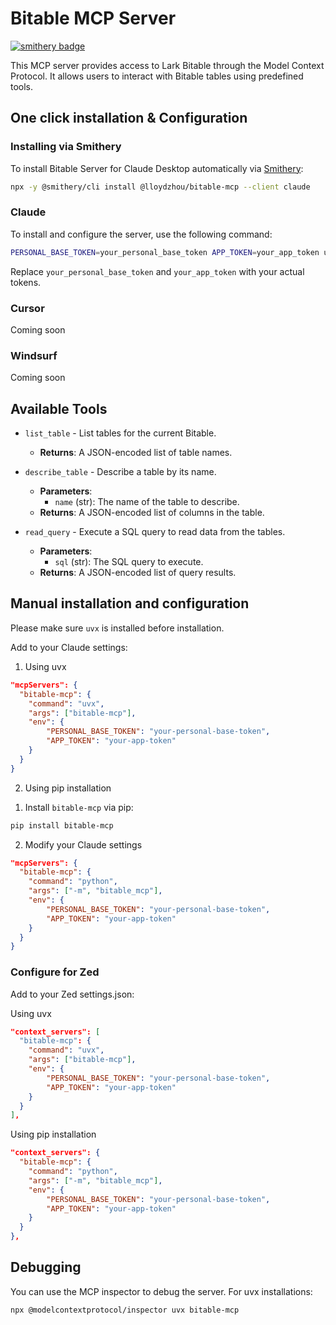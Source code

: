 # Bitable MCP Server

[![smithery badge](https://smithery.ai/badge/@lloydzhou/bitable-mcp)](https://smithery.ai/server/@lloydzhou/bitable-mcp)

This MCP server provides access to Lark Bitable through the Model Context Protocol. It allows users to interact with Bitable tables using predefined tools.

## One click installation & Configuration

### Installing via Smithery

To install Bitable Server for Claude Desktop automatically via [Smithery](https://smithery.ai/server/@lloydzhou/bitable-mcp):

```bash
npx -y @smithery/cli install @lloydzhou/bitable-mcp --client claude
```

### Claude 

To install and configure the server, use the following command:
```bash
PERSONAL_BASE_TOKEN=your_personal_base_token APP_TOKEN=your_app_token uv run --with uv --with bitable-mcp bitable-mcp-install
```
Replace `your_personal_base_token` and `your_app_token` with your actual tokens.

### Cursor
Coming soon

### Windsurf
Coming soon

## Available Tools

- `list_table` - List tables for the current Bitable.
  - **Returns**: A JSON-encoded list of table names.

- `describe_table` - Describe a table by its name.
  - **Parameters**:
    - `name` (str): The name of the table to describe.
  - **Returns**: A JSON-encoded list of columns in the table.

- `read_query` - Execute a SQL query to read data from the tables.
  - **Parameters**:
    - `sql` (str): The SQL query to execute.
  - **Returns**: A JSON-encoded list of query results.

## Manual installation and configuration

Please make sure `uvx` is installed before installation.

Add to your Claude settings:

1. Using uvx

```json
"mcpServers": {
  "bitable-mcp": {
    "command": "uvx",
    "args": ["bitable-mcp"],
    "env": {
        "PERSONAL_BASE_TOKEN": "your-personal-base-token",
        "APP_TOKEN": "your-app-token"
    }
  }
}
```

2. Using pip installation

1) Install `bitable-mcp` via pip:

```bash
pip install bitable-mcp
```

2) Modify your Claude settings

```json
"mcpServers": {
  "bitable-mcp": {
    "command": "python",
    "args": ["-m", "bitable_mcp"],
    "env": {
        "PERSONAL_BASE_TOKEN": "your-personal-base-token",
        "APP_TOKEN": "your-app-token"
    }
  }
}
```

### Configure for Zed

Add to your Zed settings.json:

Using uvx

```json
"context_servers": [
  "bitable-mcp": {
    "command": "uvx",
    "args": ["bitable-mcp"],
    "env": {
        "PERSONAL_BASE_TOKEN": "your-personal-base-token",
        "APP_TOKEN": "your-app-token"
    }
  }
],
```

Using pip installation

```json
"context_servers": {
  "bitable-mcp": {
    "command": "python",
    "args": ["-m", "bitable_mcp"],
    "env": {
        "PERSONAL_BASE_TOKEN": "your-personal-base-token",
        "APP_TOKEN": "your-app-token"
    }
  }
},
```

## Debugging

You can use the MCP inspector to debug the server. For uvx installations:

```bash
npx @modelcontextprotocol/inspector uvx bitable-mcp
```
